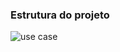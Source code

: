 ### Estrutura do projeto

![use case](https://immediate-answer-414.notion.site/image/attachment%3A0e575138-5417-4f00-b857-c3b661ef7b58%3Ause-case.png?table=block&id=190f24af-2991-8013-b93d-ed017abd3d85&spaceId=1a7883f1-a30b-4675-9e88-54fdce6ee7d7&width=1420&userId=&cache=v2)
